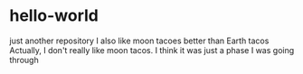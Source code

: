 # hello-world
just another repository
I also like moon tacoes better than Earth tacos
Actually, I don't really like moon tacos. 
I think it was just a phase I was going through
